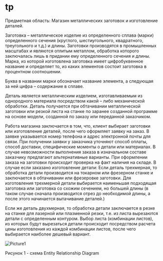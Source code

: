 # tp
Предметная область: Магазин металлических заготовок и изготовление деталей.


Заготовка – металлическое изделие из определенного сплава (марки) определенного сечения (круглого, шестиугольного, квадратного, треугольного и т.д.) и длины. Заготовки производятся в промышленных масштабах и являются отлитым металлом, обработка которого заключалась лишь в придании ему определенного сечения и длины.
Марка, из которой изготовлена заготовка имеет цифробуквенное название и определяет то, из каких элементов состоит заготовка в процентном соотношении.

Буква в названии марки обозначает название элемента, а следующая за ней цифра – содержание в сплаве.

Деталь является металлическим изделием, изготавливаемым из однородного материала посредством какой – либо механической обработки. Деталь получается при обтачивании металлической заготовки или резкой листа на станке по заранее созданной программе на основе модели, созданной по заказу или переданной заказчиком.


Работа магазина заключается в том, что, клиент выбирает заготовки или изготовление деталей, после чего оформляет заявку на заказ. В заявке указывается номер телефона и адрес электронной почты для связи.
При получении заявки у заказчика уточняют способ оплаты, способ доставки, специфические моменты о детали или материалах. В случае невозможности выполнения заказа в изначальном составе заказчику предлагают альтернативные варианты.
При оформлении заказа на заготовки происходит проверка на факт наличия на складе.
В случае если заказано изготовление детали:
Если деталь трехмерная, то обработка детали производится на токарном или фрезерном станке и заключается в обтачивании или фрезеровке заготовки.
Для изготовления трехмерной детали выбирается наименьшая подходящая заготовка или заготовка со схожим сечением, но большей длины (в таком случае сначала производится отрез до необходимой длины, а после этого начинается вытачивание деталей.)

Если же деталь двухмерная, то обработка детали заключается в резке на станке для лазерной или плазменной резки, т.е. из листа вырезаются детали с определенным контуром.
Выбор листа (комбинации листов), из которых будут вырезаться детали происходит посредством расчета цены изготовления из каждой комбинации листов, после чего выбирается наиболее дешевый вариант.


![Picture1](https://user-images.githubusercontent.com/112836383/193198496-9c01802f-ef7a-4c96-a315-25b8b8ff51d0.png)

Рисунок 1 - схема Entity Relationship Diagram
